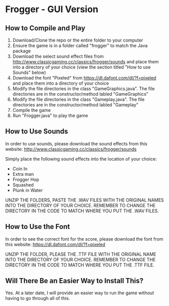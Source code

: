 # Frogger - GUI Version

## How to Compile and Play
1. Download/Clone the repo or the entire folder to your computer
2. Ensure the game is in a folder called "frogger" to match the Java package
3. Download the select sound effect files from http://www.classicgaming.cc/classics/frogger/sounds and place them into a directory of your choice (view the section titled "How to use Sounds" below)
4. Download the font "Pixeled" from https://dl.dafont.com/dl/?f=pixeled and place them into a directory of your choice
4. Modify the file directories in the class "GameGraphics.java". The file directories are in the constructor/method labled "GameGraphics"
5. Modify the file directories in the class "Gameplay.java". The file directories are in the constructor/method labled "Gameplay"
6. Compile the game 
7. Run "Frogger.java" to play the game

## How to Use Sounds
In order to use sounds, please download the sound effects from this website:
http://www.classicgaming.cc/classics/frogger/sounds

Simply place the following sound effects into the location of your choice:
  - Coin In
  - Extra man
  - Frogger Hop
  - Squashed
  - Plunk in Water

UNZIP THE FOLDERS, PASTE THE .WAV FILES WITH THE ORIGINAL NAMES INTO THE DIRECTORY OF YOUR CHOICE. REMEMBER TO CHANGE THE DIRECTORY IN THE CODE TO MATCH WHERE YOU PUT THE .WAV FILES.

## How to Use the Font
In order to see the correct font for the score, please download the font from this website:
https://dl.dafont.com/dl/?f=pixeled

UNZIP THE FOLDER, PLEASE THE .TTF FILE WITH THE ORIGINAL NAME INTO THE DIRECTORY OF YOUR CHOICE. REMEMBER TO CHANGE THE DIRECTORY IN THE CODE TO MATCH WHERE YOU PUT THE .TTF FILE.


## Will There Be an Easier Way to Install This?
Yes. At a later date, I will provide an easier way to run the game without having to go through all of this.
